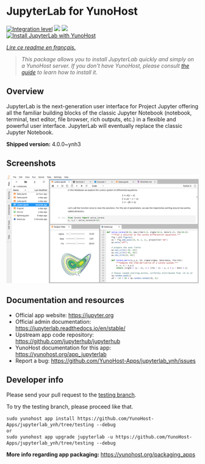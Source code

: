 <!--
N.B.: This README was automatically generated by https://github.com/YunoHost/apps/tree/master/tools/README-generator
It shall NOT be edited by hand.
-->

# JupyterLab for YunoHost

[![Integration level](https://dash.yunohost.org/integration/jupyterlab.svg)](https://dash.yunohost.org/appci/app/jupyterlab) ![](https://ci-apps.yunohost.org/ci/badges/jupyterlab.status.svg) ![](https://ci-apps.yunohost.org/ci/badges/jupyterlab.maintain.svg)  
[![Install JupyterLab with YunoHost](https://install-app.yunohost.org/install-with-yunohost.svg)](https://install-app.yunohost.org/?app=jupyterlab)

*[Lire ce readme en français.](./README_fr.md)*

> *This package allows you to install JupyterLab quickly and simply on a YunoHost server.
If you don't have YunoHost, please consult [the guide](https://yunohost.org/#/install) to learn how to install it.*

## Overview

JupyterLab is the next-generation user interface for Project Jupyter offering all the familiar building blocks of the classic Jupyter Notebook (notebook, terminal, text editor, file browser, rich outputs, etc.) in a flexible and powerful user interface. JupyterLab will eventually replace the classic Jupyter Notebook.

**Shipped version:** 4.0.0~ynh3



## Screenshots

![](./doc/screenshots/jupyterlab.png)

## Documentation and resources

* Official app website: https://jupyter.org
* Official admin documentation: https://jupyterlab.readthedocs.io/en/stable/
* Upstream app code repository: https://github.com/jupyterhub/jupyterhub
* YunoHost documentation for this app: https://yunohost.org/app_jupyterlab
* Report a bug: https://github.com/YunoHost-Apps/jupyterlab_ynh/issues

## Developer info

Please send your pull request to the [testing branch](https://github.com/YunoHost-Apps/jupyterlab_ynh/tree/testing).

To try the testing branch, please proceed like that.
```
sudo yunohost app install https://github.com/YunoHost-Apps/jupyterlab_ynh/tree/testing --debug
or
sudo yunohost app upgrade jupyterlab -u https://github.com/YunoHost-Apps/jupyterlab_ynh/tree/testing --debug
```

**More info regarding app packaging:** https://yunohost.org/packaging_apps